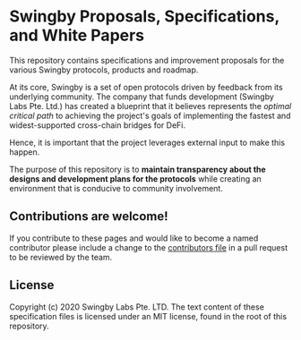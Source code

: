 # Swingby Proposals, Specifications, and White Papers

This repository contains specifications and improvement proposals for the various Swingby protocols, products and roadmap.

At its core, Swingby is a set of open protocols driven by feedback from its underlying community. The company that funds development (Swingby Labs Pte. Ltd.) has created a blueprint that it believes represents the _optimal critical path_ to achieving the project's goals of implementing the fastest and widest-supported cross-chain bridges for DeFi.

Hence, it is important that the project leverages external input to make this happen.

The purpose of this repository is to **maintain transparency about the designs and development plans for the protocols** while creating an environment that is conducive to community involvement.

## Contributions are welcome!

If you contribute to these pages and would like to become a named contributor please include a change to the [contributors file](./contributors.md) in a pull request to be reviewed by the team.

## License

Copyright (c) 2020 Swingby Labs Pte. LTD. The text content of these specification files is licensed under an MIT license, found in the root of this repository.
